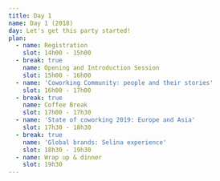 ```yaml
---
title: Day 1
name: Day 1 (2018)
day: Let's get this party started!
plan:
  - name: Registration
    slot: 14h00 - 15h00
  - break: true
    name: Opening and Introduction Session
    slot: 15h00 - 16h00
  - name: 'Coworking Community: people and their stories'
    slot: 16h00 - 17h00
  - break: true
    name: Coffee Break
    slot: 17h00 - 17h30
  - name: 'State of coworking 2019: Europe and Asia'
    slot: 17h30 - 18h30
  - break: true
    name: 'Global brands: Selina experience'
    slot: 18h30 - 19h30
  - name: Wrap up & dinner
    slot: 19h30
---
```


